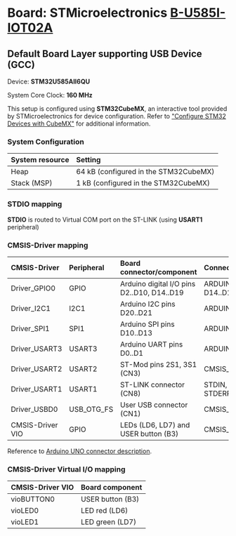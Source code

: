 # Board: STMicroelectronics [B-U585I-IOT02A](https://www.st.com/en/evaluation-tools/b-u585i-iot02a.html)

## Default Board Layer supporting USB Device (GCC)

Device: **STM32U585AII6QU**

System Core Clock: **160 MHz**

This setup is configured using **STM32CubeMX**, an interactive tool provided by STMicroelectronics for device configuration.
Refer to ["Configure STM32 Devices with CubeMX"](https://github.com/Open-CMSIS-Pack/cmsis-toolbox/blob/main/docs/CubeMX.md) for additional information.

### System Configuration

| System resource       | Setting
|:----------------------|:--------------------------------------
| Heap                  | 64 kB (configured in the STM32CubeMX)
| Stack (MSP)           |  1 kB (configured in the STM32CubeMX)

### STDIO mapping

**STDIO** is routed to Virtual COM port on the ST-LINK (using **USART1** peripheral)

### CMSIS-Driver mapping

| CMSIS-Driver          | Peripheral            | Board connector/component                     | Connection
|:----------------------|:----------------------|:----------------------------------------------|:------------------------------
| Driver_GPIO0          | GPIO                  | Arduino digital I/O pins D2..D10, D14..D19    | ARDUINO_UNO_D2..D10, D14..D19
| Driver_I2C1           | I2C1                  | Arduino I2C pins D20..D21                     | ARDUINO_UNO_I2C
| Driver_SPI1           | SPI1                  | Arduino SPI pins D10..D13                     | ARDUINO_UNO_SPI
| Driver_USART3         | USART3                | Arduino UART pins D0..D1                      | ARDUINO_UNO_UART
| Driver_USART2         | USART2                | ST-Mod pins 2S1, 3S1 (CN3)                    | CMSIS_USART
| Driver_USART1         | USART1                | ST-LINK connector (CN8)                       | STDIN, STDOUT, STDERR
| Driver_USBD0          | USB_OTG_FS            | User USB connector (CN1)                      | CMSIS_USB_Device
| CMSIS-Driver VIO      | GPIO                  | LEDs (LD6, LD7) and USER button (B3)          | CMSIS_VIO

Reference to [Arduino UNO connector description](https://github.com/Open-CMSIS-Pack/cmsis-toolbox/blob/main/docs/ReferenceApplications.md#arduino-shield).

### CMSIS-Driver Virtual I/O mapping

| CMSIS-Driver VIO      | Board component
|:----------------------|:--------------------------------------
| vioBUTTON0            | USER button (B3)
| vioLED0               | LED red     (LD6)
| vioLED1               | LED green   (LD7)
